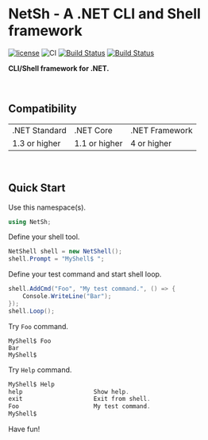 # NetSh - A .NET CLI and Shell framework
[![license](https://img.shields.io/badge/License-MIT-BLUE.svg)](https://opensource.org/licenses/MIT)
![CI](https://github.com/mertcandav/netsh/workflows/CI/badge.svg)
[![Build Status](https://dev.azure.com/mertcandav/netsh/_apis/build/status/mertcandav.netsh?branchName=master)](https://dev.azure.com/mertcandav/netsh/_build/latest?definitionId=8&branchName=master)
[![Build Status](https://travis-ci.org/mertcandav/netsh.svg?branch=master)](https://travis-ci.org/mertcandav/netsh)

<b>CLI/Shell framework for .NET.</b>

<br>

## Compatibility
<table>
  <tr>
    <td>.NET Standard</td>
    <td>.NET Core</td>
    <td>.NET Framework</td>
  </tr>
  <tr>
    <td>1.3 or higher</td>
    <td>1.1 or higher</td>
    <td>4 or higher</td>
  </tr>
</table>

<br>

## Quick Start

Use this namespace(s).
```csharp
using NetSh;
```

Define your shell tool.
```csharp
NetShell shell = new NetShell();
shell.Prompt = "MyShell$ ";
```

Define your test command and start shell loop.
```csharp
shell.AddCmd("Foo", "My test command.", () => {
    Console.WriteLine("Bar");
});
shell.Loop();
```

Try ``Foo`` command.
```
MyShell$ Foo
Bar
MyShell$ 
```

Try ``Help`` command.
```csharp
MyShell$ Help
help                    Show help.
exit                    Exit from shell.
Foo                     My test command.
MyShell$ 
```
Have fun!
